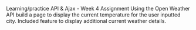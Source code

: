 Learning/practice API & Ajax - Week 4 Assignment 
Using the Open Weather API build a page to display the current temperature for the user inputted city.
Included feature to display additional current weather details.